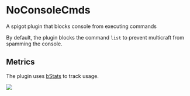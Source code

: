 # NoConsoleCmds
A spigot plugin that blocks console from executing commands

By default, the plugin blocks the command `list` to prevent multicraft from spamming the console.

## Metrics

The plugin uses [bStats](https://bstats.org/) to track usage.

<img src="https://bstats.org/signatures/bukkit/noconsolecmds.svg"/>
